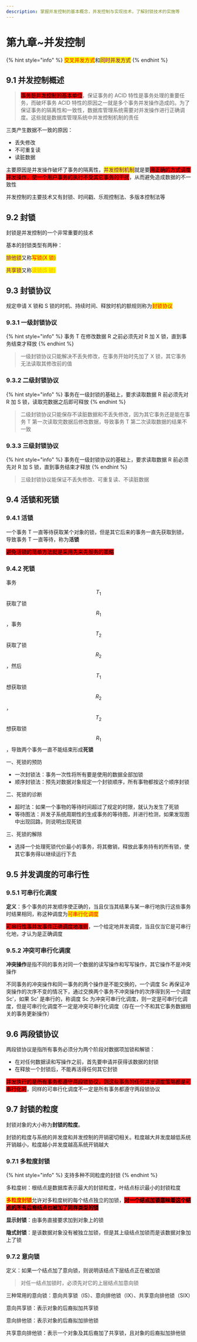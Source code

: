 ```yaml
---
description: 掌握并发控制的基本概念，并发控制与实现技术，了解封锁技术的实施等
---
```


# 第九章\~并发控制

{% hint style="info" %}
<mark style="color:red;">交叉并发方式</mark>和<mark style="color:purple;">同时并发方式</mark>
{% endhint %}

## 9.1 并发控制概述 <a href="#9.1-overview-of-concurrency-control" id="9.1-overview-of-concurrency-control"></a>

> <mark style="background-color:red;">事务是并发控制的基本单位</mark>，保证事务的 ACID 特性是事务处理的重要任务，而破坏事务 ACID 特性的原因之一就是多个事务并发操作造成的。为了保证事务的隔离性和一致性，数据库管理系统需要对并发操作进行正确调度。这些就是数据库管理系统中并发控制机制的责任

三类产生数据不一致的原因：

* 丢失修改
* 不可重复读
* 读脏数据

主要原因是并发操作破坏了事务的隔离性，<mark style="color:purple;">并发控制机制</mark>就是要<mark style="background-color:red;">用正确的方式调度并发操作，使一个用户事务的执行不受其它事务的干扰</mark>，从而避免造成数据的不一致性

并发控制的主要技术又有封锁、时间戳、乐观控制法、多版本控制法等

## 9.2 封锁 <a href="#9.2-blockade" id="9.2-blockade"></a>

封锁是并发控制的一个非常重要的技术

基本的封锁类型有两种：

<mark style="color:purple;">排他锁</mark>又称<mark style="color:red;">写锁(X 锁)</mark>

<mark style="color:purple;">共享锁</mark>又称<mark style="color:orange;">读锁(S 锁)</mark>

## 9.3 封锁协议 <a href="#9.3-blockade-agreement" id="9.3-blockade-agreement"></a>

规定申请 X 锁和 S 锁的时机、持续时间、释放时机的额规则称为<mark style="color:red;">封锁协议</mark>

### 9.3.1 一级封锁协议 <a href="#9.3.1" id="9.3.1"></a>

{% hint style="info" %}
事务 T 在修改数据 R 之前必须先对 R 加 X 锁，直到事务结束才释放
{% endhint %}

> 一级封锁协议只能解决不丢失修改，在事务开始时先加了 X 锁，其它事务无法读取其修改前的值

### 9.3.2 二级封锁协议 <a href="#9.3.2" id="9.3.2"></a>

{% hint style="info" %}
事务在一级封锁的基础上，要求读取数据 R 前必须先对 R 加 S 锁，读取完数据之后即可释放
{% endhint %}

> 二级封锁协议只能保存不读脏数据和不丢失修改，因为其它事务还是能在事务 T 第一次读取完数据后修改数据，导致事务 T 第二次读取数据的结果不一致

### 9.3.3 三级封锁协议 <a href="#9.3.3" id="9.3.3"></a>

{% hint style="info" %}
事务在一级封锁协议的基础上，要求读取数据 R 前必须先对 R 加 S 锁，直到事务结束才释放
{% endhint %}

> 三级封锁协议能保证不丢失修改、可重复读、不读脏数据

## 9.4 活锁和死锁 <a href="#9.4-livelocks-and-deadlocks" id="9.4-livelocks-and-deadlocks"></a>

### 9.4.1 活锁 <a href="#9.4.1" id="9.4.1"></a>

一个事务 T 一直等待获取某个对象的锁，但是其它后来的事务一直先获取到锁，导致事务 T 一直等待，称为**活锁**

<mark style="background-color:red;">避免活锁的简单方法就是采用先来先服务的策略</mark>

### 9.4.2 死锁 <a href="#9.4.2" id="9.4.2"></a>

事务 $$T_1$$ 获取了锁 $$R_1$$，事务 $$T_2$$ 获取了锁 $$R_2$$，然后 $$T_1$$ 想获取锁 $$R_2$$，$$T_2$$ 想获取锁 $$R_1$$，导致两个事务一直不能结束形成**死锁**

一、死锁的预防

* 一次封锁法：事务一次性将所有要是使用的数据全部加锁
* 顺序封锁法：预先对数据对象规定一个封锁顺序，所有事物都按这个顺序封锁

二、死锁的诊断

* 超时法：如果一个事物的等待时间超过了规定的时限，就认为发生了死锁
* 等待图法：并发子系统周期性的生成事务的等待图，并进行检测，如果发现图中出现回路，则说明出现死锁

三、死锁的解除

* 选择一个处理死锁代价最小的事务，将其撤销，释放此事务持有的所有锁，使其它事务得以继续运行下去

## 9.5 并发调度的可串行性 <a href="#9.5-serializability-of-concurrent-scheduling" id="9.5-serializability-of-concurrent-scheduling"></a>

### 9.5.1 可串行化调度 <a href="#9.5.1" id="9.5.1"></a>

**定义**：多个事务的并发顺序使正确的，当且仅当其结果与某一串行地执行这些事务时结果相同，称这种调度为<mark style="color:red;">可串行化调度</mark>

<mark style="background-color:red;">可串行性事并发事件正确调度地准则</mark>，一个给定地并发调度，当且仅当它是可串行化地，才认为是正确调度

### 9.5.2 冲突可串行化调度 <a href="#9.5.2" id="9.5.2"></a>

**冲突操作**是指不同的事务对同一个数据的读写操作和写写操作，其它操作不是冲突操作

不同事务的冲突操作和同一事务的两个操作是不能交换的，一个调度 Sc 再保证冲突操作的次序不变的情况下，通过交换两个事务不冲突操作的次序得到另一个调度 Sc'，如果 Sc' 是串行的，称调度 Sc 为冲突可串行化调度，则一定是可串行化调度，但是可串行化调度不一定是冲突可串行化调度（存在一个不和其它事务数据相关的事务更新操作）

## 9.6 两段锁协议 <a href="#9.6-two-stage-lock-protocol" id="9.6-two-stage-lock-protocol"></a>

两段锁协议是指所有事务必须分为两个阶段对数据项加锁和解锁：

* 在对任何数据读和写操作之前，首先要申请并获得该数据的封锁
* 在释放一个封锁后，不能再活得任何其它封锁

<mark style="background-color:red;">并发执行的是所有事务都遵守两段锁协议，则这些事务的任何并发调度策略都是可串行化的</mark>，同样的可串行化调度不一定是所有事务都遵守两段锁协议

## 9.7 封锁的粒度 <a href="#9.7-blocked-granularity" id="9.7-blocked-granularity"></a>

封锁对象的大小称为**封锁的粒度**。

封锁的粒度与系统的并发度和并发控制的开销密切相关。粒度越大并发度越低系统开销越小，粒度越小并发度越高系统开销越大

### 9.7.1 多粒度封锁 <a href="#9.7.1" id="9.7.1"></a>

{% hint style="info" %}
支持多种不同粒度的封锁
{% endhint %}

多粒度树：根结点是数据库表示最大的封锁粒度，叶结点标识最小的封锁粒度

<mark style="color:red;">**多粒度封锁**</mark>允许对多粒度树的每个结点独立的加锁，<mark style="background-color:red;">**对一个结点加锁意味着这个结点的所有后裔结点也被加了同样类型的锁**</mark>

**显示封锁**：由事务直接要求加到对象上的锁

**隐式封锁**：是该数据对象没有被独立加锁，但是其上级结点加锁而是该数据对象加上了锁

### 9.7.2 意向锁 <a href="#9.7.2" id="9.7.2"></a>

定义：如果一个结点加了意向锁，则说明该结点下层结点正在被加锁

> 对任一结点加锁时，必须先对它的上层结点加意向锁

三种常用的意向锁：意向共享锁（IS）、意向排他锁（IX）、共享意向排他锁（SIX）

意向共享锁：表示对象的后裔拟加共享锁

意向排他锁：表示对象的后裔拟加排他锁

共享意向排他锁：表示一个对象及其后裔加了共享锁，且对象的后裔拟加排他锁
